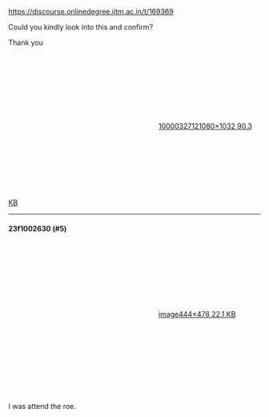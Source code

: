 https://discourse.onlinedegree.iitm.ac.in/t/169369

Could you kindly look into this and confirm?</p>
<p>Thank you<br/>
<div class="lightbox-wrapper"><a class="lightbox" data-download-href="/uploads/short-url/cnieQSBMHPzHKLEXMlwvJLXqvDk.jpeg?dl=1" href="https://europe1.discourse-cdn.com/flex013/uploads/iitm/original/3X/5/6/56bc2e79d98c8d3790a4ab9e3a44829f71b093c2.jpeg" rel="noopener nofollow ugc" title="1000032712"><div class="meta"><svg aria-hidden="true" class="fa d-icon d-icon-far-image svg-icon"><use href="#far-image"></use></svg><span class="filename">1000032712</span><span class="informations">1080×1032 90.3 KB</span><svg aria-hidden="true" class="fa d-icon d-icon-discourse-expand svg-icon"><use href="#discourse-expand"></use></svg></div></a></div></p><hr>

<h4>23f1002630 (#5)</h4>
<p><div class="lightbox-wrapper"><a class="lightbox" data-download-href="/uploads/short-url/fVEoO9aK4M6BIf5lDm6exwm8NDc.png?dl=1" href="https://europe1.discourse-cdn.com/flex013/uploads/iitm/original/3X/6/f/6fa4f2dcddaef659825a3c998b024cfe85c5fda2.png" rel="noopener nofollow ugc" title="image"><div class="meta"><svg aria-hidden="true" class="fa d-icon d-icon-far-image svg-icon"><use href="#far-image"></use></svg><span class="filename">image</span><span class="informations">444×478 22.1 KB</span><svg aria-hidden="true" class="fa d-icon d-icon-discourse-expand svg-icon"><use href="#discourse-expand"></use></svg></div></a></div><br/>
I was attend the roe.